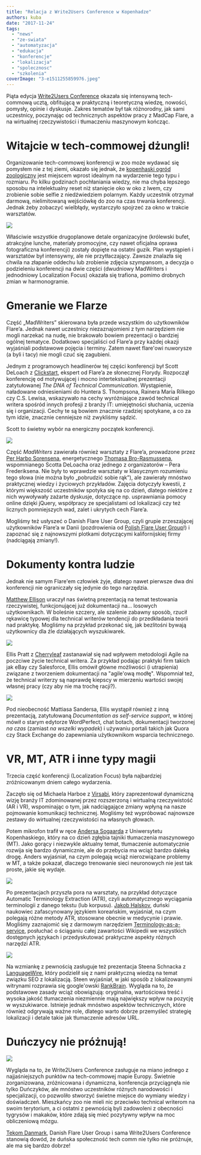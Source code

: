 ```yaml
---
title: "Relacja z Write2Users Conference w Kopenhadze"
authors: kuba
date: "2017-11-24"
tags:
  - "news"
  - "ze-swiata"
  - "automatyzacja"
  - "edukacja"
  - "konferencje"
  - "lokalizacja"
  - "spolecznosc"
  - "szkolenia"
coverImage: "3-e1511255859976.jpeg"
---
```


Piąta edycja
[Write2Users Conference](http://write2users.com/w2u-conference-2017/) okazała
się intensywną tech-commową ucztą, obfitującą w praktyczną i teoretyczną wiedzę,
nowości, pomysły, opinie i dyskusje. Zakres tematów był tak różnorodny, jak sami
uczestnicy, poczynając od technicznych aspektów pracy z MadCap Flare, a na
wirtualnej rzeczywistości i tłumaczeniu maszynowym kończąc.

<!--truncate-->

# Witajcie w tech-commowej dżungli!

Organizowanie tech-commowej konferencji w zoo może wydawać się pomysłem nie z
tej ziemi, okazało się jednak, że
[kopenhaski ogród zoologiczny](https://www.zoo.dk/en/) jest miejscem wprost
idealnym na wydarzenie tego typu i rozmiaru. Po kilku godzinach pochłaniania
wiedzy, nie ma chyba lepszego sposobu na intelektualny reset niż stanięcie oko w
oko z lwem, czy zrobienie sobie selfie z niedźwiedziem polarnym. Każdy uczestnik
otrzymał darmową, nielimitowaną wejściówkę do zoo na czas trwania konferencji.
Jednak żeby zobaczyć wielbłądy, wystarczyło spojrzeć za okno w trakcie
warsztatów.

[![](images/lew-e1511220921437-1024x683.jpg)](http://techwriter.pl/wp-content/uploads/2017/11/lew-e1511220921437.jpg)

Właściwie wszystkie drugoplanowe detale organizacyjne (królewski bufet,
atrakcyjne lunche, materiały promocyjne, czy nawet oficjalna oprawa
fotograficzna konferencji) zostały dopięte na ostatni guzik. Plan wystąpień i
warsztatów był intensywny, ale nie przytłaczający. Zawsze znalazła się chwila na
złapanie oddechu lub zrobienie zdjęcia szympansom, a decyzja o podzieleniu
konferencji na dwie części (dwudniowy MadWriters i jednodniowy Localization
Focus) okazała się trafiona, pomimo drobnych zmian w harmonogramie.

# Gmeranie we Flarze

Część „MadWriters” skierowana była przede wszystkim do użytkowników Flare’a.
Jednak nawet uczestnicy niezaznajomieni z tym narzędziem nie mogli narzekać na
nudę, nie brakowało bowiem prezentacji o bardziej ogólnej tematyce. Dodatkowo
specjaliści od Flare’a przy każdej okazji wyjaśniali podstawowe pojęcia i
terminy. Zatem nawet flare'owi nuworysze (a byli i tacy) nie mogli czuć się
zagubieni.

Jednym z programowych headlinerów tej części konferencji był Scott DeLoach z
[Clickstart](http://www.clickstart.net/), ekspert od Flare’a ze słonecznej
Florydy. Rozpoczął konferencję od motywującej i mocno intertekstualnej
prezentacji zatytułowanej _The DNA of Technical Communication_. Wystąpienie,
naładowane odniesieniami do Huntera S. Thompsona, Rainera Maria Rilkego czy C.S.
Lewisa, wskazywało na cechy wyróżniające zawód technical writera spośród innych
profesji z branży IT: umiejętności słuchania, uczenia się i organizacji. Cechy
te są bowiem znacznie rzadziej spotykane, a co za tym idzie, znacznie cenniejsze
niż zwykliśmy sądzić.

Scott to świetny wybór na energiczny początek konferencji.

[![](images/W2Uconf_65A0940_preview-1024x683.jpeg)](http://techwriter.pl/wp-content/uploads/2017/11/W2Uconf_65A0940_preview.jpeg)

Część _MadWriters_ zawierała również warsztaty z Flare’a, prowadzone przez
[Per Harbo Sorensena](https://twitter.com/perhsorensen), energetycznego
[Thomasa Bro-Rasmussena](https://www.madcapsoftware.com/conference/madworld-2018/speakers/thomas-bro-rasmussen/),
wspomnianego Scotta DeLoacha oraz jednego z organizatorów – Pera Frederiksena.
Nie były to wprawdzie warsztaty w klasycznym rozumieniu tego słowa (nie można
było „pobrudzić sobie rąk”), ale zawierały mnóstwo praktycznej wiedzy i
życiowych przykładów. Zajęcia dotyczyły kwestii, z którymi większość uczestników
spotyka się na co dzień, dlatego niektóre z nich wywoływały zażarte dyskusje,
dotyczące np. usprawniania pomocy online dzięki jQuery, współpracy ze
specjalistami od lokalizacji czy też licznych pomniejszych wad, zalet i ukrytych
cech Flare’a.

Mogliśmy też usłyszeć o Danish Flare User Group, czyli grupie zrzeszającej
użytkowników Flare’a w Danii (pozdrowienia od
[Polish Flare User Group](http://techwriter.pl/drugie-spotkanie-poland-madcap-flare-user-group-relacja/)!)
i zapoznać się z najnowszymi plotkami dotyczącymi kalifornijskiej firmy
(nadciągają zmiany!).

# Dokumenty kontra ludzie

Jednak nie samym Flare'em człowiek żyje, dlatego nawet pierwsze dwa dni
konferencji nie ograniczały się jedynie do tego narzędzia.

[Matthew Ellison](http://www.uaeurope.com/) uraczył nas świetną prezentacją na
temat testowania rzeczywistej, funkcjonującej już dokumentacji na... losowych
użytkownikach. W boleśnie szczery, ale szalenie zabawny sposób, rzucił rękawicę
typowej dla technical writerów tendencji do przedkładania teorii nad praktykę.
Mogliśmy na przykład przekonać się, jak bezlitośni bywają użytkownicy dla źle
działających wyszukiwarek.

[![](images/IMG_2945-1024x768.jpg)](http://techwriter.pl/wp-content/uploads/2017/11/IMG_2945-e1511221047925.jpg)

Ellis Pratt z [Cherryleaf](https://www.cherryleaf.com/) zastanawiał się nad
wpływem metodologii Agile na poczciwe życie technical writera. Za przykład
podając praktyki firm takich jak eBay czy Salesforce, Ellis omówił główne
możliwości (i utrapienia) związane z tworzeniem dokumentacji na "agile'ową
modłę". Wspomniał też, że technical writerzy są naprawdę kiepscy w mierzeniu
wartości swojej własnej pracy (czy aby nie ma trochę racji?).

[![](images/1-1024x683.jpeg)](http://techwriter.pl/wp-content/uploads/2017/11/1.jpeg)

Pod nieobecność Mattiasa Sandersa, Ellis wystąpił również z inną prezentacją,
zatytułowaną _Documentation as self-service support_, w której mówił o starym
edytorze WordPerfect, chat botach, dokumentacji tworzonej _na czas_ (zamiast _na
wszelki wypadek_) i używaniu portali takich jak Quora czy Stack Exchange do
zapewniania użytkownikom wsparcia technicznego.

# VR, MT, ATR i inne typy magii

Trzecia część konferencji (Localization Focus) była najbardziej zróżnicowanym
dniem całego wydarzenia.

Zaczęło się od Michaela Harboe z [Virsabi](http://virsabi.com/), który
zaprezentował dynamiczną wizję branży IT zdominowanej przez rozszerzoną i
wirtualną rzeczywistość (AR i VR), wspominając o tym, jak nadciągające zmiany
wpłyną na nasze pojmowanie komunikacji technicznej. Mogliśmy też wypróbować
najnowsze zestawy do wirtualnej rzeczywistości na własnych głowach.

Potem mikrofon trafił w ręce [Andersa Sogaarda](http://cst.dk/anders/) z
Uniwersytetu Kopenhaskiego, który na co dzień zgłębia tajniki tłumaczenia
maszynowego (MT). Jako gorący i niezwykle aktualny temat, tłumaczenie
automatycznie rozwija się bardzo dynamicznie, ale do przebycia ma wciąż bardzo
daleką drogę. Anders wyjaśniał, na czym polegają wciąż nierozwiązane problemy w
MT, a także pokazał, dlaczego trenowanie sieci neuronowych nie jest tak proste,
jakie się wydaje.

[![](images/7518837728_IMG_1494-e1511220538255.jpg)](http://techwriter.pl/wp-content/uploads/2017/11/7518837728_IMG_1494-e1511220538255.jpg)

Po prezentacjach przyszła pora na warsztaty, na przykład dotyczące Automatic
Terminology Extraction (ATR), czyli automatycznego wyciągania terminologii z
danego tekstu (lub korpusu). [Jakob Halskov](http://www.halskov.net/blog/),
duński naukowiec zafascynowany językiem koreańskim, wyjaśniał, na czym polegają
różne metody ATR, stosowane obecnie w medycynie i prawie. Mogliśmy zaznajomić
się z darmowym narzędziem
[Terminology-as-a-service](http://www.taas-project.eu/), posłuchać o ściąganiu
całej zawartości Wikipedii we wszystkich dostępnych językach i przedyskutować
praktyczne aspekty różnych narzędzi ATR.

[![](images/W2Uconf_65A1187_preview-1024x683.jpeg)](http://techwriter.pl/wp-content/uploads/2017/11/W2Uconf_65A1187_preview-e1511255964723.jpeg)

Na wzmiankę z pewnością zasługuje też prezentacja Steena Schnacka z
[LanguageWire](https://www.languagewire.com/en), który podzielił się z nami
praktyczną wiedzą na temat związku SEO z lokalizacją. Steen wyjaśniał, w jaki
sposób z lokalizowanymi witrynami rozprawia się google'owski
[RankBrain](https://en.wikipedia.org/wiki/RankBrain). Wygląda na to, że
podstawowe zasady wciąż obowiązują: oryginalna, wartościowa treść i wysoka
jakość tłumaczenia niezmiennie mają największy wpływ na pozycję w wyszukiwarce.
Istnieje jednak mnóstwo aspektów technicznych, które również odgrywają ważne
role, dlatego warto dobrze przemyśleć strategię lokalizacji i detale takie jak
tłumaczenie adresów URL.

# Duńczycy nie próżnują!

[![](images/W2Uconf_65A1122_preview-683x1024.jpeg)](http://techwriter.pl/wp-content/uploads/2017/11/W2Uconf_65A1122_preview.jpeg)

Wygląda na to, że Write2Users Conference zasługuje na miano jednego z
najjaśniejszych punktów na tech-commowej mapie Europy. Świetnie zorganizowana,
zróżnicowana i dynamiczna, konferencja przyciągnęła nie tylko Duńczyków, ale
mnóstwo uczestników różnych narodowości i specjalizacji, co pozwoliło stworzyć
świetne miejsce do wymiany wiedzy i doświadczeń. Mieszkańcy zoo nie mieli nic
przeciwko technical writerom na swoim terytorium, a ci ostatni z pewnością byli
zadowoleni z obecności tygrysów i makaków, które zdają się mieć pozytywny wpływ
na moc obliczeniową mózgu.

[Tekom Danmark](http://www.technical-communication.org/dk/home-dk.html), Danish
Flare User Group i sama Write2Users Conference stanowią dowód, że duńska
społeczność tech comm nie tylko nie próżnuje, ale ma się bardzo dobrze!
